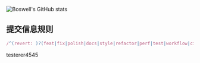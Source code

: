 ![Boswell's GitHub stats](https://github-readme-stats.vercel.app/api?username=BoswellJi)


## 提交信息规则

```js
/^(revert: )?(feat|fix|polish|docs|style|refactor|perf|test|workflow|ci|chore|types)(\(.+\))?: .{1,50}/;
```


testerer4545